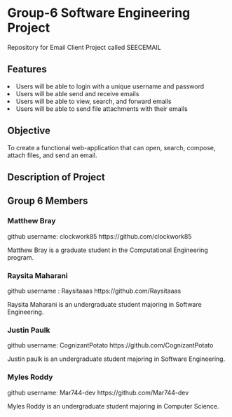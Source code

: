# Group-6 Software Engineering Project
Repository for Email Client Project called SEECEMAIL
<h2>Features</h2>
  <li>Users will be able to login with a unique username and password</li>
  <li>Users will be able send and receive emails</li>
  <li>Users will be able to view, search, and forward emails</li>
  <li>Users will be able to send file attachments with their emails</li>

<h2>Objective</h2>
To create a functional web-application that can open, search, compose, attach files, and send an email.

<h2>Description of Project</h2>

<h2>Group 6 Members</h2>

<h3>Matthew Bray</h3>
github username: clockwork85 https://github.com/clockwork85

Matthew Bray is a graduate student in the Computational Engineering program.  








<h3>Raysita Maharani</h3>
github username : Raysitaaas https://github.com/Raysitaaas

Raysita Maharani is an undergraduate student majoring in Software Engineering.







<h3>Justin Paulk</h3>
github username: CognizantPotato https://github.com/CognizantPotato

Justin paulk is an undergraduate student majoring in Software Engineering.







<h3>Myles Roddy</h3>
github username: Mar744-dev https://github.com/Mar744-dev

Myles Roddy is an undergraduate student majoring in Computer Science.
